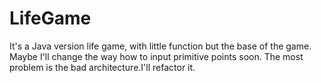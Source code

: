 # LifeGame
It's a Java version life game, with little function but the base of the game.
Maybe I'll change the way how to input primitive points soon.
The most problem is the bad architecture.I'll refactor it.
